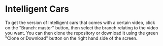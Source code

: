 # Intelligent Cars

To get the version of Intelligent cars that comes with a certain video, click on the "Branch: master" button, then select the branch relating to the video you want.  You can then clone the repository or download it using the green "Clone or Download" button on the right hand side of the screen.